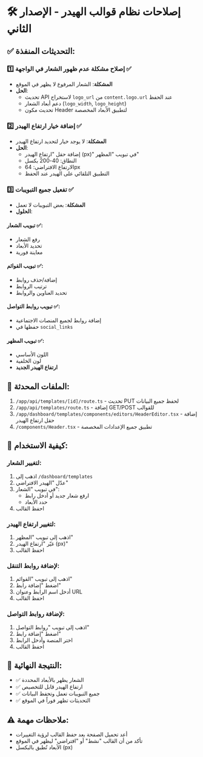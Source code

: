 # 🛠️ إصلاحات نظام قوالب الهيدر - الإصدار الثاني

## ✅ التحديثات المنفذة:

### 1️⃣ **إصلاح مشكلة عدم ظهور الشعار في الواجهة** ✅
- **المشكلة**: الشعار المرفوع لا يظهر في الموقع
- **الحل**:
  - تحديث API لاستخراج `logo_url` من `content.logo.url` عند الحفظ
  - دعم أبعاد الشعار (`logo_width`, `logo_height`)
  - تحديث مكون Header لتطبيق الأبعاد المخصصة

### 2️⃣ **إضافة خيار ارتفاع الهيدر** ✅
- **المشكلة**: لا يوجد خيار لتحديد ارتفاع الهيدر
- **الحل**:
  - إضافة حقل "ارتفاع الهيدر (px)" في تبويب "المظهر"
  - النطاق: 40-200 بكسل
  - الارتفاع الافتراضي: 64px
  - التطبيق التلقائي على الهيدر عند الحفظ

### 3️⃣ **تفعيل جميع التبويبات** ✅
- **المشكلة**: بعض التبويبات لا تعمل
- **الحلول**:

#### تبويب الشعار ✅:
- رفع الشعار
- تحديد الأبعاد
- معاينة فورية

#### تبويب القوائم ✅:
- إضافة/حذف روابط
- ترتيب الروابط
- تحديد العناوين والروابط

#### تبويب روابط التواصل ✅:
- إضافة روابط لجميع المنصات الاجتماعية
- حفظها في `social_links`

#### تبويب المظهر ✅:
- اللون الأساسي
- لون الخلفية
- **ارتفاع الهيدر الجديد**

## 📁 الملفات المحدثة:
1. `/app/api/templates/[id]/route.ts` - تحديث PUT لحفظ جميع البيانات
2. `/app/api/templates/route.ts` - إضافة GET/POST للقوالب
3. `/app/dashboard/templates/components/editors/HeaderEditor.tsx` - إضافة حقل ارتفاع الهيدر
4. `/components/Header.tsx` - تطبيق جميع الإعدادات المخصصة

## 🎯 كيفية الاستخدام:

### لتغيير الشعار:
1. اذهب إلى `/dashboard/templates`
2. عدّل "الهيدر الافتراضي"
3. في تبويب "الشعار":
   - ارفع شعار جديد أو أدخل رابط
   - حدد الأبعاد
4. احفظ القالب

### لتغيير ارتفاع الهيدر:
1. اذهب إلى تبويب "المظهر"
2. غيّر "ارتفاع الهيدر (px)"
3. احفظ القالب

### لإضافة روابط التنقل:
1. اذهب إلى تبويب "القوائم"
2. اضغط "إضافة رابط"
3. أدخل اسم الرابط وعنوان URL
4. احفظ القالب

### لإضافة روابط التواصل:
1. اذهب إلى تبويب "روابط التواصل"
2. اضغط "إضافة رابط"
3. اختر المنصة وأدخل الرابط
4. احفظ القالب

## 🚀 النتيجة النهائية:
- ✅ الشعار يظهر بالأبعاد المحددة
- ✅ ارتفاع الهيدر قابل للتخصيص
- ✅ جميع التبويبات تعمل وتحفظ البيانات
- ✅ التحديثات تظهر فوراً في الموقع

## ⚠️ ملاحظات مهمة:
- أعد تحميل الصفحة بعد حفظ القالب لرؤية التغييرات
- تأكد من أن القالب "نشط" أو "افتراضي" ليظهر في الموقع
- الأبعاد تُطبق بالبكسل (px) 